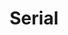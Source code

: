 ---
title:         "Serial"
description:   "Serial is a new podcast from the creators of This American Life, hosted by Sarah Koenig. Serial unfolds one story - a true story - over the course of a whole season. The show follows the plot and characters wherever they lead, through many surprising twists and turns. Sarah won't know what happens at the end of the story until she gets there, not long before you get there with her. Each week she'll bring you the latest chapter, so it's important to listen in, starting with Episode 1. New episodes are released on Thursday mornings. Serial, like This American Life, is a production of WBEZ Chicago."
url-thumbnail: "http://serialpodcast.org/sites/all/modules/custom/serial/img/serial-itunes-logo.png"
url-rss:       "http://feeds.serialpodcast.org/serialpodcast"
url-web:       "http://serialpodcast.org/"
url-itunes:    "https://itunes.apple.com/us/podcast/serial/id917918570?mt=2&uo=4"
tags:         [culture]
---